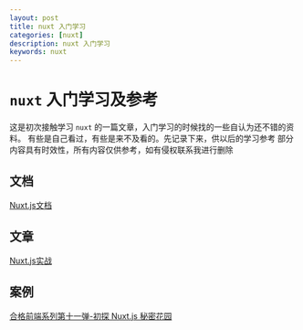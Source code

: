 ```yaml
---
layout: post
title: nuxt 入门学习
categories: [nuxt]
description: nuxt 入门学习
keywords: nuxt 
---
```


# `nuxt` 入门学习及参考
这是初次接触学习 `nuxt` 的一篇文章，入门学习的时候找的一些自认为还不错的资料。
有些是自己看过，有些是来不及看的。先记录下来，供以后的学习参考
部分内容具有时效性，所有内容仅供参考，如有侵权联系我进行删除

## 文档
[Nuxt.js文档](https://zh.nuxtjs.org/guide/)

## 文章
[Nuxt.js实战](https://segmentfault.com/a/1190000012802572)

## 案例
[合格前端系列第十一弹-初探 Nuxt.js 秘密花园](https://my.oschina.net/qiangdada/blog/1789641)

